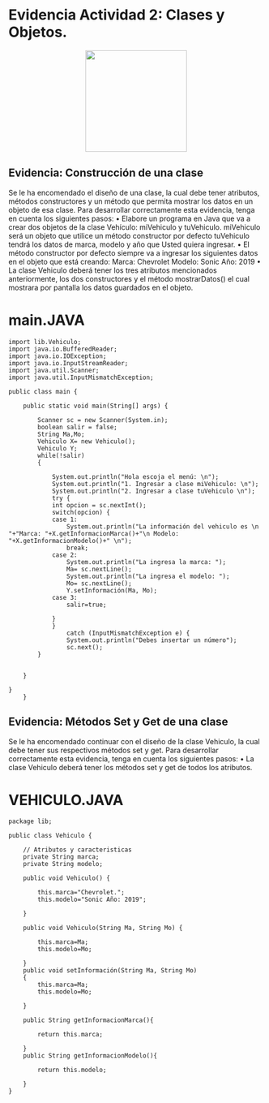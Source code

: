 # Evidencia Actividad 2: Clases y Objetos.
<p align="center">
  <img width="200px" src="https://user-images.githubusercontent.com/66846214/113966949-a7077e80-97f5-11eb-997d-ac629735ae25.png"/> 
</p>


## Evidencia: Construcción de una clase
Se le ha encomendado el diseño de una clase, la cual debe tener atributos, métodos
constructores y un método que permita mostrar los datos en un objeto de esa clase. Para
desarrollar correctamente esta evidencia, tenga en cuenta los siguientes pasos: • Elabore
un programa en Java que va a crear dos objetos de la clase Vehículo: miVehiculo y
tuVehiculo.
miVehiculo será un objeto que utilice un método constructor por defecto
tuVehiculo tendrá los datos de marca, modelo y año que Usted quiera ingresar.
• El método constructor por defecto siempre va a ingresar los siguientes datos en el objeto
que está creando: Marca: Chevrolet Modelo: Sonic Año: 2019
• La clase Vehiculo deberá tener los tres atributos mencionados anteriormente, los dos
constructores y el método mostrarDatos() el cual mostrara por pantalla los datos guardados
en el objeto. 

<H1 alingn="center">
  main.JAVA
  </H1>

```
import lib.Vehiculo;
import java.io.BufferedReader;
import java.io.IOException;
import java.io.InputStreamReader;
import java.util.Scanner;
import java.util.InputMismatchException;

public class main {

	public static void main(String[] args) {
		
		Scanner sc = new Scanner(System.in);
		boolean salir = false;
		String Ma,Mo;
		Vehiculo X= new Vehiculo();
		Vehiculo Y;
		while(!salir)
		{
			
			System.out.println("Hola escoja el menú: \n");
			System.out.println("1. Ingresar a clase miVehiculo: \n");
			System.out.println("2. Ingresar a clase tuVehiculo \n");
			try {
			int opcion = sc.nextInt();
			switch(opcion) {
			case 1:
				System.out.println("La información del vehiculo es \n "+"Marca: "+X.getInformacionMarca()+"\n Modelo: "+X.getInformacionModelo()+" \n");
				break;
			case 2:
				System.out.println("La ingresa la marca: ");
				Ma= sc.nextLine();
				System.out.println("La ingresa el modelo: ");
				Mo= sc.nextLine();
				Y.setInformación(Ma, Mo);
			case 3:
				salir=true;
			
			}
			}
				catch (InputMismatchException e) {
                System.out.println("Debes insertar un número");
                sc.next();
		}
		
		
	}

}
	}

```


## Evidencia: Métodos Set y Get de una clase
Se le ha encomendado continuar con el diseño de la clase Vehiculo, la cual debe tener sus
respectivos métodos set y get. Para desarrollar correctamente esta evidencia, tenga en
cuenta los siguientes pasos:
• La clase Vehiculo deberá tener los métodos set y get de todos los atributos. 

<H1 alingn="center">
  VEHICULO.JAVA
  </H1>
  
```
package lib;

public class Vehiculo {

	// Atributos y caracteristicas
	private String marca;
	private String modelo;
	
	public void Vehiculo() {
		
		this.marca="Chevrolet.";
		this.modelo="Sonic Año: 2019";
			
	}
	
	public void Vehiculo(String Ma, String Mo) {
		
		this.marca=Ma;
		this.modelo=Mo;
			
	}
	public void setInformación(String Ma, String Mo) 
	{
		this.marca=Ma;
		this.modelo=Mo;
			
	}
	
	public String getInformacionMarca(){
		
		return this.marca;
	
	}
	public String getInformacionModelo(){
		
		return this.modelo;
	
	}
}

```
